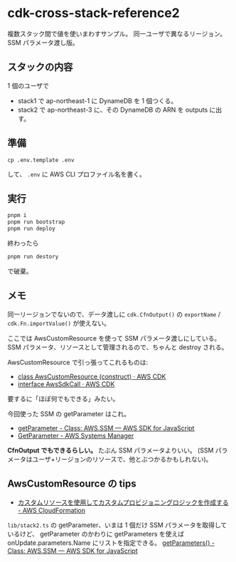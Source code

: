 # cdk-cross-stack-reference2

複数スタック間で値を使いまわすサンプル。
同一ユーザで異なるリージョン。SSM パラメータ渡し版。

## スタックの内容

1 個のユーザで

- stack1 で ap-northeast-1 に DynameDB を 1 個つくる。
- stack2 で ap-northeast-3 に、その DynameDB の ARN を outputs に出す。

## 準備

```
cp .env.template .env
```

して、 `.env` に AWS CLI プロファイル名を書く。

## 実行

```sh
pnpm i
pnpm run bootstrap
pnpm run deploy
```

終わったら

```sh
pnpm run destory
```

で破棄。

## メモ

同一リージョンでないので、データ渡しに
`cdk.CfnOutput()` の `exportName` / `cdk.Fn.importValue()`
が使えない。

ここでは
AwsCustomResource を使って SSM パラメータ渡しにしている。
SSM パラメータ、リソースとして管理されるので、ちゃんと destroy される。

AwsCustomResource で引っ張ってこれるものは:

- [class AwsCustomResource (construct) · AWS CDK](https://docs.aws.amazon.com/cdk/api/v2/docs/aws-cdk-lib.custom_resources.AwsCustomResource.html)
- [interface AwsSdkCall · AWS CDK](https://docs.aws.amazon.com/cdk/api/v2/docs/aws-cdk-lib.custom_resources.AwsSdkCall.html)

要するに「ほぼ何でもできる」みたい。

今回使った SSM の getParameter はこれ。

- [getParameter - Class: AWS.SSM — AWS SDK for JavaScript](https://docs.aws.amazon.com/AWSJavaScriptSDK/latest/AWS/SSM.html#getParameter-property)
- [GetParameter - AWS Systems Manager](https://docs.aws.amazon.com/ja_jp/systems-manager/latest/APIReference/API_GetParameter.html)

**CfnOutput でもできるらしい。**
たぶん SSM パラメータよりいい。
(SSM パラメータはユーザ+リージョンのリソースで、他とぶつかるかもしれない)。

## AwsCustomResource の tips

- [カスタムリソースを使用してカスタムプロビジョニングロジックを作成する - AWS CloudFormation](https://docs.aws.amazon.com/ja_jp/AWSCloudFormation/latest/UserGuide/template-custom-resources.html)

`lib/stack2.ts` の getParameter、いまは 1 個だけ SSM パラメータを取得しているけど、
getParameter のかわりに getParameters を使えば
onUpdate.parameters.Name にリストを指定できる。
[getParameters() - Class: AWS.SSM — AWS SDK for JavaScript](https://docs.aws.amazon.com/AWSJavaScriptSDK/latest/AWS/SSM.html#getParameters-property)
